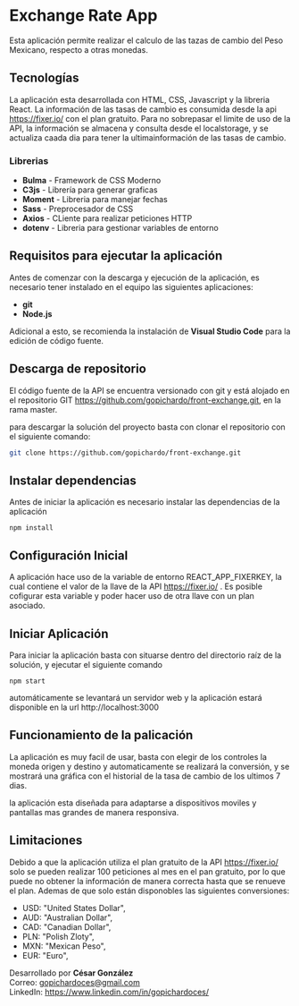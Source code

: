 # Exchange Rate App

Esta aplicación permite realizar el calculo de las tazas de cambio del Peso Mexicano, respecto a otras monedas.

## Tecnologías

La aplicación esta desarrollada con HTML, CSS, Javascript y la libreria React.
La información de las tasas de cambio es consumida desde la api https://fixer.io/ con el plan gratuito.
Para no sobrepasar el limite de uso de la API, la información se almacena y consulta desde el localstorage, y se actualiza caada dia para tener la ultimainformación de las tasas de cambio.

### Librerias

- **Bulma** - Framework de CSS Moderno
- **C3js** - Librería para generar graficas
- **Moment** - Libreria para manejar fechas
- **Sass** - Preprocesador de CSS
- **Axios** - CLiente para realizar peticiones HTTP
- **dotenv** - Libreria para gestionar variables de entorno

## Requisitos para ejecutar la aplicación

Antes de comenzar con la descarga y ejecución de la aplicación, es necesario tener instalado en el equipo las siguientes aplicaciones:

- **git**
- **Node.js**

Adicional a esto, se recomienda la instalación de **Visual Studio Code** para la edición de código fuente.

## Descarga de repositorio

El código fuente de la API se encuentra versionado con git y está alojado en el repositorio GIT https://github.com/gopichardo/front-exchange.git, en la rama master.

para descargar la solución del proyecto basta con clonar el repositorio con el siguiente comando:

```sh
git clone https://github.com/gopichardo/front-exchange.git
```

## Instalar dependencias

Antes de iniciar la aplicación es necesario instalar las dependencias de la aplicación

```
npm install
```

## Configuración Inicial

A aplicación hace uso de la variable de entorno REACT_APP_FIXERKEY, la cual contiene el valor de la llave de la API https://fixer.io/ . Es posible cofigurar esta variable y poder hacer uso de otra llave con un plan asociado.

## Iniciar Aplicación

Para iniciar la aplicación basta con situarse dentro del directorio raíz de la solución, y ejecutar el siguiente comando

```
npm start
```

automáticamente se levantará un servidor web y la aplicación estará disponible en la url http://localhost:3000

## Funcionamiento de la palicación

La aplicación es muy facil de usar, basta con elegir de los controles la moneda origen y destino y automaticamente se realizará la conversión, y se mostrará una gráfica con el historial de la tasa de cambio de los ultimos 7 dias.

la aplicación esta diseñada para adaptarse a dispositivos moviles y pantallas mas grandes de manera responsiva.

## Limitaciones

Debido a que la aplicación utiliza el plan gratuito de la API https://fixer.io/ solo se pueden realizar 100 peticiones al mes en el pan gratuito, por lo que puede no obtener la información de manera correcta hasta que se renueve el plan. Ademas de que solo están disponobles las siguientes conversiones:

- USD: "United States Dollar",
- AUD: "Australian Dollar",
- CAD: "Canadian Dollar",
- PLN: "Polish Zloty",
- MXN: "Mexican Peso",
- EUR: "Euro",

Desarrollado por **César González**  
Correo: gopichardoces@gmail.com  
LinkedIn: https://www.linkedin.com/in/gopichardoces/
